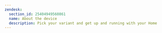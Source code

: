 ```yaml
---
zendesk:
  section_id: 25404949560861
  name: About the device
  description: Pick your variant and get up and running with your Home Assistant Yellow.
---
```

